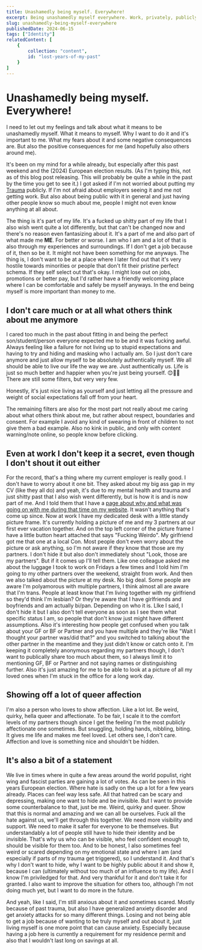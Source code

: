 ```yaml
---
title: Unashamedly being myself. Everywhere!
excerpt: Being unashamedly myself everywhere. Work, privately, publicly.
slug: unashamedly-being-myself-everywhere
publishedDate: 2024-06-15
tags: ["Identity"]
relatedContent: [
    {
        collection: "content",
        id: "lost-years-of-my-past"
    }
]
---
```


# Unashamedly being myself. Everywhere!

I need to let out my feelings and talk about what it means to be unashamedly myself. What it means to myself. Why I want to do it and it's important to me. What my fears about it and some negative consequences are. But also the positive consequences for me (and hopefully also others around me).

It's been on my mind for a while already, but especially after this past weekend and the (2024) European election results. (As I'm typing this, not as of this blog post releasing. This will probably be quite a while in the past by the time you get to see it.) I got asked if I'm not worried about putting my [Trauma](/lost-years-of-my-past/) publicly. If I'm not afraid about employers seeing it and me not getting work. But also about being public with it in general and just having other people know so much about me, people I might not even know anything at all about.

The thing is it's part of my life. It's a fucked up shitty part of my life that I also wish went quite a lot differently, but that can't be changed now and there's no reason even fantasizing about it. It's a part of me and also part of what made me **ME**. For better or worse. I am who I am and a lot of that is also through my experiences and surroundings. If I don't get a job because of it, then so be it. It might not have been something for me anyways. The thing is, I don't want to be at a place where I later find out that it's very hostile towards minorities or people that don't fit their pristine perfect schema. If they self select out that's okay. I might lose out on jobs, promotions or better pay, but I'd rather have a friendly welcoming place where I can be comfortable and safely be myself anyways. In the end being myself is more important than money to me.

## I don't care much or at all what others think about me anymore

I cared too much in the past about fitting in and being the perfect son/student/person everyone expected me to be and it was fucking awful. Always feeling like a failure for not living up to stupid expectations and having to try and hiding and masking who I actually am. So I just don't care anymore and just allow myself to be absolutely authentically myself. We all should be able to live our life the way we are. Just authentically us. Life is just so much better and happier when you're just being yourself. 😊🥰💚 There are still some filters, but very very few.

Honestly, it's just nice living as yourself and just letting all the pressure and weight of social expectations fall off from your heart.

The remaining filters are also for the most part not really about me caring about what others think about me, but rather about respect, boundaries and consent. For example I avoid any kind of swearing in front of children to not give them a bad example. Also no kink in public, and only with content warning/note online, so people know before clicking.

## Even at work I don't keep it a secret, even though I don't shout it out either

For the record, that's a thing where my current employer is really good. I don't have to worry about it one bit. They asked about my big ass gap in my CV (like they all do) and yeah, it's due to my mental health and trauma and just shitty past that I also wish went differently, but is how it is and is now part of me. And I told them that I have a [page about why and what was going on with me during that time on my website](/lost-years-of-my-past/). It wasn't anything that's come up since. Now at work I have my dedicated desk with a little standy picture frame. It's currently holding a picture of me and my 3 partners at our first ever vacation together. And on the top left corner of the picture frame I have a little button heart attached that says "Fucking Weirdo". My girlfriend got me that one at a local Con. Most people don't even worry about the picture or ask anything, so I'm not aware if they know that those are my partners. I don't hide it but also don't immediately shout "Look, those are my partners". But if it comes up I'll tell them. Like one colleague asked me about the luggage I took to work on Fridays a few times and I told him I'm going to my other partners over the weekend, straight from work. And then we also talked about the picture at my desk. No big deal. Some people are aware I'm polyamorous with multiple partners, I think almost all are aware that I'm trans. People at least know that I'm living together with my girlfriend so they'd think I'm lesbian? Or they're aware that I have girlfriends and boyfriends and am actually bi/pan. Depending on who it is. LIke I said, I don't hide it but I also don't tell everyone as soon as I see them what specific status I am, so people that don't know just might have different assumptions. Also it's interesting how people get confused when you talk about your GF or BF or Partner and you have multiple and they're like "Wait I thought your partner was/did that?" and you switched to talking about the other partner in the meantime and they just didn't know or catch onto it. I'm keeping it completely anonymous regarding my partners though, I don't want to publically share too much about them, so I always limit it to mentioning GF, BF or Partner and not saying names or distinguishing further. Also it's just amazing for me to be able to look at a picture of all my loved ones when I'm stuck in the office for a long work day.

## Showing off a lot of queer affection

I'm also a person who loves to show affection. Like a lot lot. Be weird, quirky, hella queer and affectionate. To be fair, I scale it to the comfort levels of my partners though since I get the feeling I'm the most publicly affectionate one sometimes. But snuggling, holding hands, nibbling, biting. It gives me life and makes me feel loved. Let others see, I don't care. Affection and love is something nice and shouldn't be hidden.

## It's also a bit of a statement

We live in times where in quite a few areas around the world populist, right wing and fascist parties are gaining a lot of votes. As can be seen in this years European election. Where hate is sadly on the up a lot for a few years already. Places can feel way less safe. All that hatred can be scary and depressing, making one want to hide and be invisible. But I want to provide some counterbalance to that, just be me. Weird, quirky and queer. Show that this is normal and amazing and we can all be ourselves. Fuck all the hate against us, we'll get through this together. We need more visibility and support. We need to make it safer for everyone to be themselves. But understandably a lot of people still have to hide their identity and be invisible. That's why us who can be visible, who feel confident enough to, should be visible for them too. And to be honest, I also sometimes feel weird or scared depending on my emotional state and where I am (and especially if parts of my trauma get triggered), so I understand it. And that's why I don't want to hide, why I want to be highly public about it and show it, because I can (ultimately without too much of an influence to my life). And I know I'm priviledged for that. And very thankful for it and don't take it for granted. I also want to improve the situation for others too, although I'm not doing much yet, but I want to do more in the future.

And yeah, like I said, I'm still anxious about it and sometimes scared. Mostly because of past trauma, but also I have generalized anxiety disorder and get anxiety attacks for so many different things. Losing and not being able to get a job because of wanting to be truly myself and out about it, just living myself is one more point that can cause anxiety. Especially because having a job here is currently a requirement for my residence permit and also that I wouldn't last long on savings at all.
